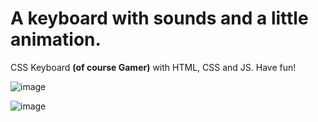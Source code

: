 # A keyboard with sounds and a little animation.

CSS Keyboard **(of course Gamer)** with HTML, CSS and JS. Have fun!

![image](https://user-images.githubusercontent.com/75103144/110027504-d287dc80-7d10-11eb-8344-1e9b26ed00b1.png)

![image](https://user-images.githubusercontent.com/75103144/110027547-df0c3500-7d10-11eb-9de5-efd12e429e8d.png)
